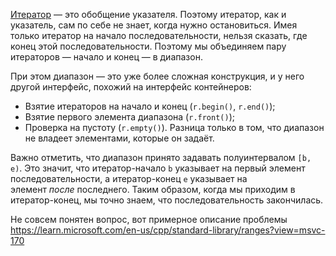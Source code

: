 [Итератор](итераторы%20(основные%20понятия,%20использование)) — это обобщение указателя. Поэтому итератор, как и указатель, сам по себе не знает, когда нужно остановиться. Имея только итератор на начало последовательности, нельзя сказать, где конец этой последовательности. Поэтому мы объединяем пару итераторов — начало и конец — в диапазон.

При этом диапазон — это уже более сложная конструкция, и у него другой интерфейс, похожий на интерфейс контейнеров:
- Взятие итераторов на начало и конец (`r.begin()`, `r.end()`);
- Взятие первого элемента диапазона (`r.front()`);
- Проверка на пустоту (`r.empty()`).
Разница только в том, что диапазон не владеет элементами, которые он задаёт.

Важно отметить, что диапазон принято задавать полуинтервалом `[b, e)`. Это значит, что итератор-начало `b` указывает на первый элемент последовательности, а итератор-конец `e` указывает на элемент _после_ последнего. Таким образом, когда мы приходим в итератор-конец, мы точно знаем, что последовательность закончилась.

Не совсем понятен вопрос, вот примерное описание проблемы
https://learn.microsoft.com/en-us/cpp/standard-library/ranges?view=msvc-170